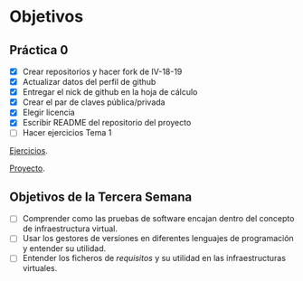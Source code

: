 # Objetivos

## Práctica 0

- [x] Crear repositorios y hacer fork de IV-18-19
- [X] Actualizar datos del perfil de github
- [x] Entregar el nick de github en la hoja de cálculo
- [X] Crear el par de claves pública/privada
- [x] Elegir licencia
- [x] Escribir README del repositorio del proyecto
- [ ] Hacer ejercicios Tema 1

[Ejercicios](https://github.com/toniMR/IV-Ejercicios).


[Proyecto](https://github.com/toniMR/Proyecto-IV).

## Objetivos de la Tercera Semana
- [ ] Comprender como las pruebas de software encajan dentro del concepto de infraestructura virtual.
- [ ] Usar los gestores de versiones en diferentes lenguajes de programación y entender su utilidad.
- [ ] Entender los ficheros de *requisitos* y su utilidad en las infraestructuras virtuales.
